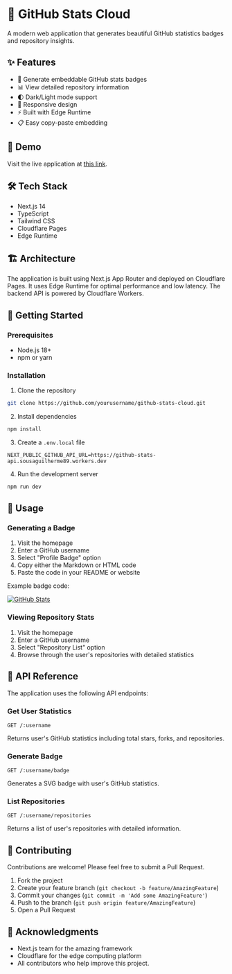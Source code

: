 # 🌟 GitHub Stats Cloud

A modern web application that generates beautiful GitHub statistics badges and repository insights.

## ✨ Features

- 🎯 Generate embeddable GitHub stats badges
- 📊 View detailed repository information
- 🌓 Dark/Light mode support
- 📱 Responsive design
- ⚡ Built with Edge Runtime
- 📋 Easy copy-paste embedding

## 🚀 Demo

Visit the live application at [this link](https://git-metrics-cloud-app.pages.dev).

## 🛠️ Tech Stack

- Next.js 14
- TypeScript
- Tailwind CSS
- Cloudflare Pages
- Edge Runtime

## 🏗️ Architecture

The application is built using Next.js App Router and deployed on Cloudflare Pages. It uses Edge Runtime for optimal performance and low latency. The backend API is powered by Cloudflare Workers.

## 🚦 Getting Started

### Prerequisites

- Node.js 18+
- npm or yarn

### Installation

1. Clone the repository

```bash
git clone https://github.com/yourusername/github-stats-cloud.git
```

2. Install dependencies

```bash
npm install
```

3. Create a `.env.local` file

```env
NEXT_PUBLIC_GITHUB_API_URL=https://github-stats-api.sousaguilherme89.workers.dev
```

4. Run the development server

```bash
npm run dev
```

## 🎨 Usage

### Generating a Badge

1. Visit the homepage
2. Enter a GitHub username
3. Select "Profile Badge" option
4. Copy either the Markdown or HTML code
5. Paste the code in your README or website

Example badge code:

[![GitHub Stats](https://github-stats-api.sousaguilherme89.workers.dev/gifflet/badge)](https://github-stats-api.sousaguilherme89.workers.dev/username)

### Viewing Repository Stats

1. Visit the homepage
2. Enter a GitHub username
3. Select "Repository List" option
4. Browse through the user's repositories with detailed statistics

## 🔧 API Reference

The application uses the following API endpoints:

### Get User Statistics
```http
GET /:username
```
Returns user's GitHub statistics including total stars, forks, and repositories.

### Generate Badge
```http
GET /:username/badge
```
Generates a SVG badge with user's GitHub statistics.

### List Repositories
```http
GET /:username/repositories
```
Returns a list of user's repositories with detailed information.

## 🤝 Contributing

Contributions are welcome! Please feel free to submit a Pull Request.

1. Fork the project
2. Create your feature branch (`git checkout -b feature/AmazingFeature`)
3. Commit your changes (`git commit -m 'Add some AmazingFeature'`)
4. Push to the branch (`git push origin feature/AmazingFeature`)
5. Open a Pull Request

## 👏 Acknowledgments

- Next.js team for the amazing framework
- Cloudflare for the edge computing platform
- All contributors who help improve this project.
